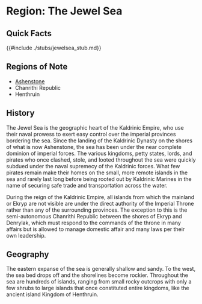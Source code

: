 # Region: The Jewel Sea


## Quick Facts
{{#include ./stubs/jewelsea_stub.md}}

## Regions of Note
- [Ashenstone](./Atlas/2-2c-city_Ashenstone.md)
- Chanrithi Republic
- Henthruin

## History
The Jewel Sea is the geographic heart of the Kaldrinic Empire, who use their naval prowess to exert easy control over the imperial provinces bordering the sea. Since the landing of the Kaldrinic Dynasty on the shores of what is now Ashenstone, the sea has been under the near complete dominion of imperial forces. The various kingdoms, petty states, lords, and pirates who once clashed, stole, and looted throughout the sea were quickly subdued under the naval supremecy of the Kaldrinic forces. What few pirates remain make their homes on the small, more remote islands in the sea and rarely last long before being rooted out by Kaldrinic Marines in the name of securing safe trade and transportation across the water.

During the reign of the Kaldrinic Empire, all islands from which the mainland or Ekryp are not visible are under the direct authority of the Imperial Throne rather than any of the surrounding provinces. The exception to this is the semi-autonomous Chanrithi Republic between the shores of Ekryp and Denrylak, which must respond to the commands of the throne in many affairs but is allowed to manage domestic affair and many laws per their own leadership.

## Geography
The eastern expanse of the sea is generally shallow and sandy. To the west, the sea bed drops off and the shorelines become rockier. Throughout the sea are hundreds of islands, ranging from small rocky outcrops with only a few shrubs to large islands that once constituted entire kingdoms, like the ancient island Kingdom of Henthruin.

